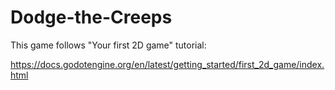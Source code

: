 # Dodge-the-Creeps

This game follows "Your first 2D game" tutorial:

https://docs.godotengine.org/en/latest/getting_started/first_2d_game/index.html